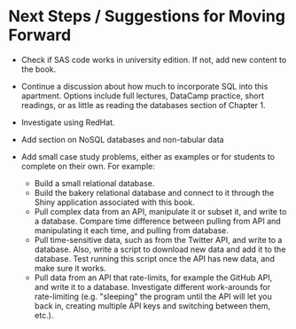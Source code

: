 # Next Steps / Suggestions for Moving Forward

- Check if SAS code works in university edition. If not, add new content to the book.

- Continue a discussion about how much to incorporate SQL into this apartment. Options include full lectures, DataCamp practice, short readings, or as little as reading the databases section of Chapter 1.

- Investigate using RedHat.

- Add section on NoSQL databases and non-tabular data

- Add small case study problems, either as examples or for students to complete on their own. For example:
  - Build a small relational database.
  - Build the bakery relational database and connect to it through the Shiny application associated with this book.
  - Pull complex data from an API, manipulate it or subset it, and write to a database. Compare time difference between pulling from API and manipulating it each time, and pulling from database.
  - Pull time-sensitive data, such as from the Twitter API, and write to a database. Also, write a script to download new data and add it to the database. Test running this script once the API has new data, and make sure it works.
  - Pull data from an API that rate-limits, for example the GitHub API, and write it to a database. Investigate different work-arounds for rate-limiting (e.g. "sleeping" the program until the API will let you back in, creating multiple API keys and switching between them, etc.).

